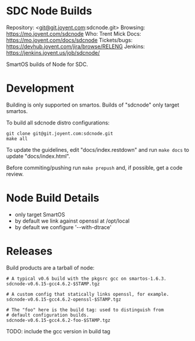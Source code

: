# SDC Node Builds

Repository: <git@git.joyent.com:sdcnode.git>
Browsing: <https://mo.joyent.com/sdcnode>
Who: Trent Mick
Docs: <https://mo.joyent.com/docs/sdcnode>
Tickets/bugs: <https://devhub.joyent.com/jira/browse/RELENG>
Jenkins: <https://jenkins.joyent.us/job/sdcnode/>

SmartOS builds of Node for SDC.


# Development

Building is only supported on smartos. Builds of "sdcnode" only target
smartos.

To build all sdcnode distro configurations:

    git clone git@git.joyent.com:sdcnode.git
    make all

To update the guidelines, edit "docs/index.restdown" and run `make docs`
to update "docs/index.html".

Before commiting/pushing run `make prepush` and, if possible, get a code
review.


# Node Build Details

- only target SmartOS
- by default we link against openssl at /opt/local
- by default we configure '--with-dtrace'


# Releases

Build products are a tarball of node:

    # A typical v0.6 build with the pkgsrc gcc on smartos-1.6.3.
    sdcnode-v0.6.15-gcc4.6.2-$STAMP.tgz

    # A custom config that statically links openssl, for example.
    sdcnode-v0.6.15-gcc4.6.2-openssl-$STAMP.tgz

    # The "foo" here is the build tag: used to distinguish from
    # default configuration builds.
    sdcnode-v0.6.15-gcc4.6.2-foo-$STAMP.tgz

TODO: include the gcc version in build tag
